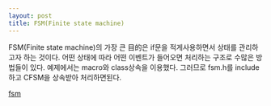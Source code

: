 ```yaml
---
layout: post
title: FSM(Finite state machine)
---
```


FSM(Finite state machine)의 가장 큰 目的은 if문을 적게사용하면서 상태를 관리하고자 하는 것이다.
어떤 상태에 따라 어떤 이벤트가 들어오면 처리하는 구조로 수많은 방법들이 있다. 예제에서는 macro와 class상속을 이용했다. 그러므로 fsm.h를 include하고 CFSM을 상속받아 처리하면된다.

[fsm](https://github.com/VintageAppMaker/fsm)
